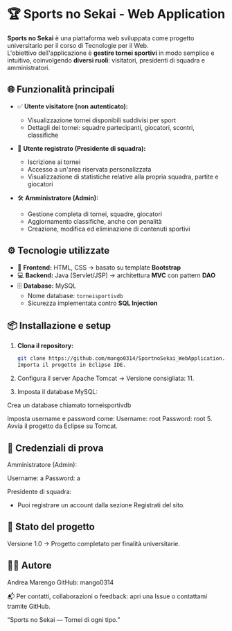 # 🏆 Sports no Sekai - Web Application

**Sports no Sekai** è una piattaforma web sviluppata come progetto universitario per il corso di Tecnologie per il Web.  
L'obiettivo dell'applicazione è **gestire tornei sportivi** in modo semplice e intuitivo, coinvolgendo **diversi ruoli**: visitatori, presidenti di squadra e amministratori.

## 🌐 Funzionalità principali
- ✅ **Utente visitatore (non autenticato):**
  - Visualizzazione tornei disponibili suddivisi per sport
  - Dettagli dei tornei: squadre partecipanti, giocatori, scontri, classifiche

- 👤 **Utente registrato (Presidente di squadra):**
  - Iscrizione ai tornei
  - Accesso a un'area riservata personalizzata
  - Visualizzazione di statistiche relative alla propria squadra, partite e giocatori

- 🛠️ **Amministratore (Admin):**
  - Gestione completa di tornei, squadre, giocatori
  - Aggiornamento classifiche, anche con penalità
  - Creazione, modifica ed eliminazione di contenuti sportivi

## ⚙️ Tecnologie utilizzate
- 🎨 **Frontend:** HTML, CSS → basato su template **Bootstrap**
- 💻 **Backend:** Java (Servlet/JSP) → architettura **MVC** con pattern **DAO**
- 🗄️ **Database:** MySQL
  - Nome database: `torneisportivdb`
  - Sicurezza implementata contro **SQL Injection**

## 📦 Installazione e setup
1. **Clona il repository:**
   ```bash
   git clone https://github.com/mango0314/SportnoSekai_WebApplication.git
   Importa il progetto in Eclipse IDE.

2. Configura il server Apache Tomcat → Versione consigliata: 11.

3. Imposta il database MySQL:

Crea un database chiamato torneisportivdb

Imposta username e password come:
Username: root
Password: root
5. Avvia il progetto da Eclipse su Tomcat.

## 🔐 Credenziali di prova
Amministratore (Admin):

Username: a
Password: a

Presidente di squadra:

- Puoi registrare un account dalla sezione Registrati del sito.

## 🚧 Stato del progetto
Versione 1.0 → Progetto completato per finalità universitarie.

## 👨‍💻 Autore
Andrea Marengo
GitHub: mango0314

📬 Per contatti, collaborazioni o feedback: apri una Issue o contattami tramite GitHub.

“Sports no Sekai — Tornei di ogni tipo.”


